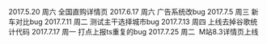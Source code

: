2017.5.20  周六	 全国直购详情页
2017.6.17  周六	 广告系统改bug
2017.7.5   周三   新车对比bug
2017.7.11  周二   测试主干选择城市bug
2017.7.13  周四   上线去掉谷歌统计代码
2017.7.17  周一   打点上报ts重复的bug
2017.7.25 周二  M站8.3详情页上线

